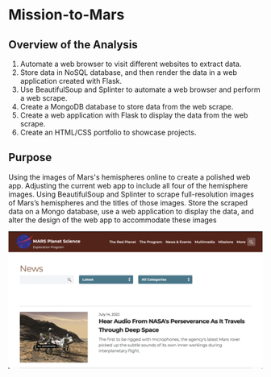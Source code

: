 # Mission-to-Mars

## Overview of the Analysis

1. Automate a web browser to visit different websites to extract data.
2. Store data in NoSQL database, and then render the data in a web application created with Flask.
3. Use BeautifulSoup and Splinter to automate a web browser and perform a web scrape.
4. Create a MongoDB database to store data from the web scrape.
5. Create a web application with Flask to display the data from the web scrape.
6. Create an HTML/CSS portfolio to showcase projects.

## Purpose

   Using the images of Mars's hemispheres online to create a polished web app. Adjusting the current web app to include all four of the hemisphere images. Using BeautifulSoup and Splinter to scrape full-resolution images of Mars’s hemispheres and the titles of those images. Store the scraped data on a Mongo database, use a web application to display the data, and alter the design of the web app to accommodate these images
 
![This is an image](https://github.com/Stookhy/Mission-to-Mars/blob/main/News.png?raw=true)
